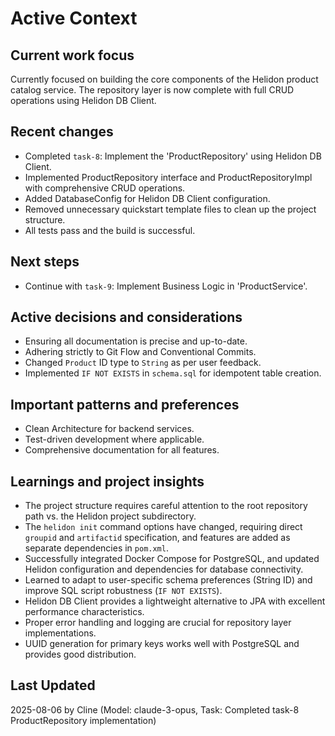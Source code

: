 # Active Context

## Current work focus
Currently focused on building the core components of the Helidon product catalog service. The repository layer is now complete with full CRUD operations using Helidon DB Client.

## Recent changes
- Completed `task-8`: Implement the 'ProductRepository' using Helidon DB Client.
- Implemented ProductRepository interface and ProductRepositoryImpl with comprehensive CRUD operations.
- Added DatabaseConfig for Helidon DB Client configuration.
- Removed unnecessary quickstart template files to clean up the project structure.
- All tests pass and the build is successful.

## Next steps
- Continue with `task-9`: Implement Business Logic in 'ProductService'.

## Active decisions and considerations
- Ensuring all documentation is precise and up-to-date.
- Adhering strictly to Git Flow and Conventional Commits.
- Changed `Product` ID type to `String` as per user feedback.
- Implemented `IF NOT EXISTS` in `schema.sql` for idempotent table creation.

## Important patterns and preferences
- Clean Architecture for backend services.
- Test-driven development where applicable.
- Comprehensive documentation for all features.

## Learnings and project insights
- The project structure requires careful attention to the root repository path vs. the Helidon project subdirectory.
- The `helidon init` command options have changed, requiring direct `groupid` and `artifactid` specification, and features are added as separate dependencies in `pom.xml`.
- Successfully integrated Docker Compose for PostgreSQL, and updated Helidon configuration and dependencies for database connectivity.
- Learned to adapt to user-specific schema preferences (String ID) and improve SQL script robustness (`IF NOT EXISTS`).
- Helidon DB Client provides a lightweight alternative to JPA with excellent performance characteristics.
- Proper error handling and logging are crucial for repository layer implementations.
- UUID generation for primary keys works well with PostgreSQL and provides good distribution.

## Last Updated
2025-08-06 by Cline (Model: claude-3-opus, Task: Completed task-8 ProductRepository implementation)
